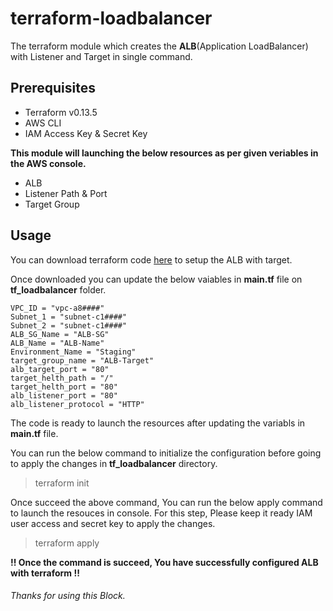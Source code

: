 # terraform-loadbalancer

The terraform module which creates the **ALB**(Application LoadBalancer) with Listener and Target in single command.

## Prerequisites
- Terraform v0.13.5
- AWS CLI
- IAM Access Key & Secret Key

**This module will launching the below resources as per given veriables in the AWS console.**
- ALB
- Listener Path & Port
- Target Group

## Usage
You can download terraform code [here](https://github.com/TechyCloud/terraform-loadbalancer/archive/main.zip) to setup the ALB with target.

Once downloaded you can update the below vaiables in **main.tf** file on **tf_loadbalancer** folder. 

```
VPC_ID = "vpc-a8####"
Subnet_1 = "subnet-c1####"
Subnet_2 = "subnet-c1####"
ALB_SG_Name = "ALB-SG"
ALB_Name = "ALB-Name"
Environment_Name = "Staging"
target_group_name = "ALB-Target"
alb_target_port = "80"
target_helth_path = "/"
target_helth_port = "80"
alb_listener_port = "80"
alb_listener_protocol = "HTTP"
```

The code is ready to launch the resources after updating the variabls in **main.tf** file. 

You can run the below command to initialize the configuration before going to apply the changes in **tf_loadbalancer** directory.

> terraform init

Once succeed the above command, You can run the below apply command to launch the resouces in console. For this step, Please keep it ready IAM user access and secret key to apply the changes.   

> terraform apply


**!! Once the command is succeed, You have successfully configured ALB with terraform !!**

###### Thanks for using this Block.
